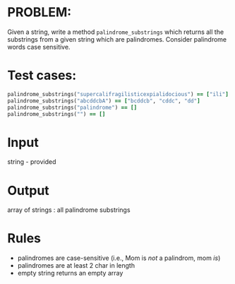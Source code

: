 # PROBLEM:

Given a string, write a method `palindrome_substrings` which returns
all the substrings from a given string which are palindromes. Consider
palindrome words case sensitive.

# Test cases:

```ruby
palindrome_substrings("supercalifragilisticexpialidocious") == ["ili"]
palindrome_substrings("abcddcbA") == ["bcddcb", "cddc", "dd"]
palindrome_substrings("palindrome") == []
palindrome_substrings("") == []
```
# Input
string - provided

# Output
array of strings : all palindrome substrings

# Rules
- palindromes are case-sensitive (i.e., Mom is *not* a palindrom, mom *is*)
- palindromes are at least 2 char in length
- empty string returns an empty array
